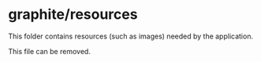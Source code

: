 # graphite/resources

This folder contains resources (such as images) needed by the application. 

This file can be removed.
